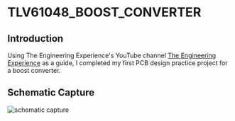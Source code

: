 # TLV61048_BOOST_CONVERTER

## Introduction
Using The Engineering Experience's YouTube channel [The Engineering Experience](https://www.youtube.com/@TheEngineeringExperienceYT) as a guide, 
I completed my first PCB design practice project for a boost converter.

## Schematic Capture
![schematic capture](https://github.com/user-attachments/assets/7a0704d1-4c33-46d4-8fc9-032370976bb3)
